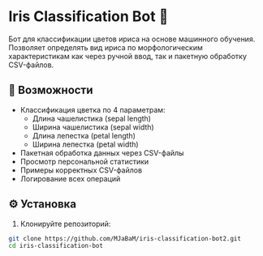 # Iris Classification Bot 🌸

Бот для классификации цветов ириса на основе машинного обучения. Позволяет определять вид ириса по морфологическим характеристикам как через ручной ввод, так и пакетную обработку CSV-файлов.

## 📌 Возможности

- Классификация цветка по 4 параметрам:
  - Длина чашелистика (sepal length)
  - Ширина чашелистика (sepal width)
  - Длина лепестка (petal length)
  - Ширина лепестка (petal width)
- Пакетная обработка данных через CSV-файлы
- Просмотр персональной статистики
- Примеры корректных CSV-файлов
- Логирование всех операций

## ⚙️ Установка

1. Клонируйте репозиторий:
```bash
git clone https://github.com/MJaBaM/iris-classification-bot2.git
cd iris-classification-bot
